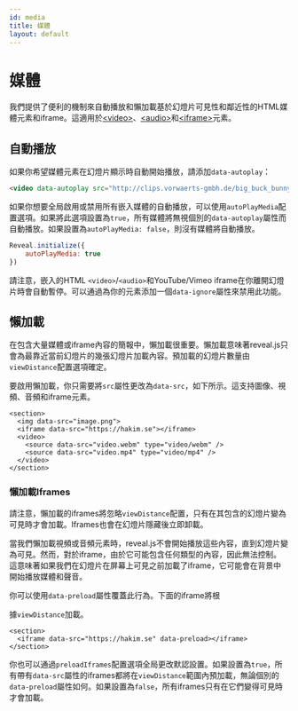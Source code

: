 ```yaml
---
id: media
title: 媒體
layout: default
---
```


# 媒體

我們提供了便利的機制來自動播放和懶加載基於幻燈片可見性和鄰近性的HTML媒體元素和iframe。這適用於[\<video\>](https://developer.mozilla.org/en-US/docs/Web/HTML/Element/video)、[\<audio\>](https://developer.mozilla.org/en-US/docs/Web/HTML/Element/audio)和[\<iframe\>](https://developer.mozilla.org/en-US/docs/Web/HTML/Element/iframe)元素。

## 自動播放

如果你希望媒體元素在幻燈片顯示時自動開始播放，請添加`data-autoplay`：

```html
<video data-autoplay src="http://clips.vorwaerts-gmbh.de/big_buck_bunny.mp4"></video>
```

如果你想要全局啟用或禁用所有嵌入媒體的自動播放，可以使用`autoPlayMedia`配置選項。如果將此選項設置為`true`，所有媒體將無視個別的`data-autoplay`屬性而自動播放。如果設置為`autoPlayMedia: false`，則沒有媒體將自動播放。

```js
Reveal.initialize({
	autoPlayMedia: true
})
```

請注意，嵌入的HTML `<video>`/`<audio>`和YouTube/Vimeo iframe在你離開幻燈片時會自動暫停。可以通過為你的元素添加一個`data-ignore`屬性來禁用此功能。

## 懶加載

在包含大量媒體或iframe內容的簡報中，懶加載很重要。懶加載意味著reveal.js只會為最靠近當前幻燈片的幾張幻燈片加載內容。預加載的幻燈片數量由`viewDistance`配置選項確定。

要啟用懶加載，你只需要將`src`屬性更改為`data-src`，如下所示。這支持圖像、視頻、音頻和iframe元素。

```html/1-2,4-5
<section>
  <img data-src="image.png">
  <iframe data-src="https://hakim.se"></iframe>
  <video>
    <source data-src="video.webm" type="video/webm" />
    <source data-src="video.mp4" type="video/mp4" />
  </video>
</section>
```

### 懶加載Iframes

請注意，懶加載的iframes將忽略`viewDistance`配置，只有在其包含的幻燈片變為可見時才會加載。Iframes也會在幻燈片隱藏後立即卸載。

當我們懶加載視頻或音頻元素時，reveal.js不會開始播放這些內容，直到幻燈片變為可見。然而，對於iframe，由於它可能包含任何類型的內容，因此無法控制。這意味著如果我們在幻燈片在屏幕上可見之前加載了iframe，它可能會在背景中開始播放媒體和聲音。

你可以使用`data-preload`屬性覆蓋此行為。下面的iframe將根

據`viewDistance`加載。

```html/1
<section>
  <iframe data-src="https://hakim.se" data-preload></iframe>
</section>
```

你也可以通過`preloadIframes`配置選項全局更改默認設置。如果設置為`true`，所有帶有`data-src`屬性的iframes都將在`viewDistance`範圍內預加載，無論個別的`data-preload`屬性如何。如果設置為`false`，所有iframes只有在它們變得可見時才會加載。